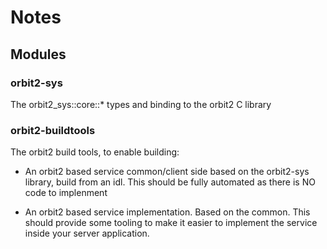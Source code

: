 # Notes

## Modules

### orbit2-sys

The orbit2_sys::core::* types and binding to the orbit2 C library

### orbit2-buildtools

The orbit2 build tools, to enable building:

- An orbit2 based service common/client side based on the orbit2-sys library, build from an idl. This should be fully automated as there is NO code to implenment

- An orbit2 based service implementation. Based on the common. This should provide some tooling to make it easier to implement the service inside your server application.
